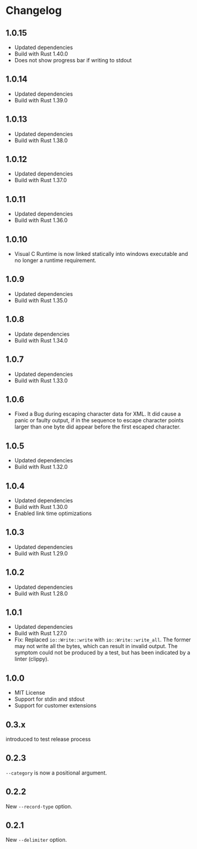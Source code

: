 Changelog
=========

1.0.15
------

* Updated dependencies
* Build with Rust 1.40.0
* Does not show progress bar if writing to stdout

1.0.14
------

* Updated dependencies
* Build with Rust 1.39.0

1.0.13
------

* Updated dependencies
* Build with Rust 1.38.0

1.0.12
------

* Updated dependencies
* Build with Rust 1.37.0

1.0.11
------

* Updated dependencies
* Build with Rust 1.36.0

1.0.10
------

* Visual C Runtime is now linked statically into windows executable and no longer a runtime requirement.

1.0.9
-----

* Updated dependencies
* Build with Rust 1.35.0

1.0.8
-----

* Update dependencies
* Build with Rust 1.34.0

1.0.7
-----

* Updated dependencies
* Build with Rust 1.33.0

1.0.6
-----

* Fixed a Bug during escaping character data for XML. It did cause a panic or faulty output, if in
  the sequence to escape character points larger than one byte did appear before the first escaped
  character.

1.0.5
-----

* Updated dependencies
* Build with Rust 1.32.0

1.0.4
-----

* Updated dependencies
* Build with Rust 1.30.0
* Enabled link time optimizations

1.0.3
-----

* Updated dependencies
* Build with Rust 1.29.0

1.0.2
-----

* Updated dependencies
* Build with Rust 1.28.0

1.0.1
-----

* Updated dependencies
* Build with Rust 1.27.0
* Fix: Replaced `io::Write::write` with `io::Write::write_all`. The former may not write all the
       bytes, which can result in invalid output. The symptom could not be produced by a test, but
       has been indicated by a linter (clippy).

1.0.0
-----

* MIT License
* Support for stdin and stdout
* Support for customer extensions

0.3.x
-----

introduced to test release process

0.2.3
-----

`--category` is now a positional argument.

0.2.2
-----

New `--record-type` option.

0.2.1
-----

New `--delimiter` option.
